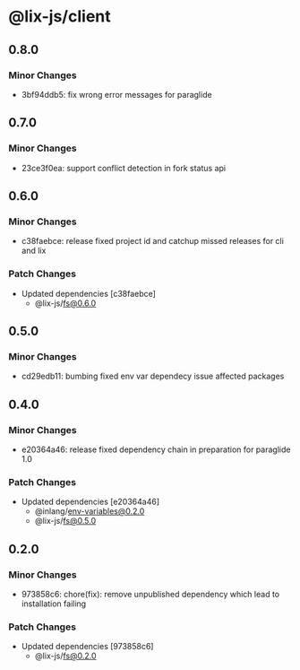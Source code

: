 # @lix-js/client

## 0.8.0

### Minor Changes

- 3bf94ddb5: fix wrong error messages for paraglide

## 0.7.0

### Minor Changes

- 23ce3f0ea: support conflict detection in fork status api

## 0.6.0

### Minor Changes

- c38faebce: release fixed project id and catchup missed releases for cli and lix

### Patch Changes

- Updated dependencies [c38faebce]
  - @lix-js/fs@0.6.0

## 0.5.0

### Minor Changes

- cd29edb11: bumbing fixed env var dependecy issue affected packages

## 0.4.0

### Minor Changes

- e20364a46: release fixed dependency chain in preparation for paraglide 1.0

### Patch Changes

- Updated dependencies [e20364a46]
  - @inlang/env-variables@0.2.0
  - @lix-js/fs@0.5.0

## 0.2.0

### Minor Changes

- 973858c6: chore(fix): remove unpublished dependency which lead to installation failing

### Patch Changes

- Updated dependencies [973858c6]
  - @lix-js/fs@0.2.0
